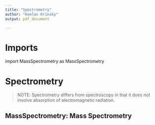 ```yaml
---
title: "Spectrometry"
author: "Keelan Krinsky"
output: pdf_document

---
```


# Imports 
import MassSpectrometry as MassSpectrometry 

# Spectrometry

>NOTE: Spectrometry differs from spectroscopy in that it does not involve absorption of electromagnetic radiation. 


## __MassSpectrometry: Mass Spectrometry__
